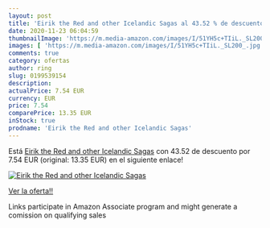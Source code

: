 ```yaml
---
layout: post
title: 'Eirik the Red and other Icelandic Sagas al 43.52 % de descuento'
date: 2020-11-23 06:04:59
thumbnailImage: 'https://m.media-amazon.com/images/I/51YH5c+TIiL._SL200_.jpg'
images: [ 'https://m.media-amazon.com/images/I/51YH5c+TIiL._SL200_.jpg' ]
comments: true
category: ofertas
author: ring
slug: 0199539154
description:
actualPrice: 7.54 EUR
currency: EUR
price: 7.54
comparePrice: 13.35 EUR
inStock: true
prodname: 'Eirik the Red and other Icelandic Sagas'
---
```


Está [Eirik the Red and other Icelandic Sagas](https://www.amazon.it/dp/0199539154/?tag=tolees00-21) con 43.52 de descuento por 7.54 EUR (original: 13.35 EUR) en el siguiente enlace!

[![Eirik the Red and other Icelandic Sagas](https://m.media-amazon.com/images/I/51YH5c+TIiL._SL200_.jpg)](https://www.amazon.it/dp/0199539154/?tag=tolees00-21)

[Ver la oferta!!](https://www.amazon.it/dp/0199539154/?tag=tolees00-21)

Links participate in Amazon Associate program and might generate a comission on qualifying sales


